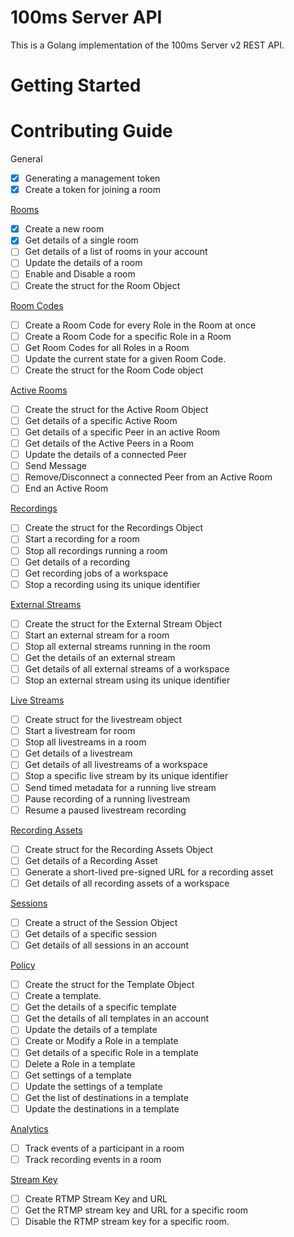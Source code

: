# 100ms Server API

This is a Golang implementation of the 100ms Server v2 REST API.

# Getting Started

# Contributing Guide

General

- [x] Generating a management token
- [x] Create a token for joining a room

[Rooms](https://www.100ms.live/docs/server-side/v2/api-reference/Rooms/overview)

- [x] Create a new room
- [x] Get details of a single room
- [ ] Get details of a list of rooms in your account
- [ ] Update the details of a room
- [ ] Enable and Disable a room
- [ ] Create the struct for the Room Object

[Room Codes](https://www.100ms.live/docs/server-side/v2/api-reference/room-codes/room-code-overview)

- [ ] Create a Room Code for every Role in the Room at once
- [ ] Create a Room Code for a specific Role in a Room
- [ ] Get Room Codes for all Roles in a Room
- [ ] Update the current state for a given Room Code.
- [ ] Create the struct for the Room Code object

[Active Rooms](https://www.100ms.live/docs/server-side/v2/api-reference/active-rooms/overview)

- [ ] Create the struct for the Active Room Object
- [ ] Get details of a specific Active Room
- [ ] Get details of a specific Peer in an active Room
- [ ] Get details of the Active Peers in a Room
- [ ] Update the details of a connected Peer
- [ ] Send Message
- [ ] Remove/Disconnect a connected Peer from an Active Room
- [ ] End an Active Room

[Recordings](https://www.100ms.live/docs/server-side/v2/api-reference/recordings/overview)

- [ ] Create the struct for the Recordings Object
- [ ] Start a recording for a room
- [ ] Stop all recordings running a room
- [ ] Get details of a recording
- [ ] Get recording jobs of a workspace
- [ ] Stop a recording using its unique identifier

[External Streams](https://www.100ms.live/docs/server-side/v2/api-reference/external-streams/overview)

- [ ] Create the struct for the External Stream Object
- [ ] Start an external stream for a room
- [ ] Stop all external streams running in the room
- [ ] Get the details of an external stream
- [ ] Get details of all external streams of a workspace
- [ ] Stop an external stream using its unique identifier

[Live Streams](https://www.100ms.live/docs/server-side/v2/api-reference/live-streams/overview)

- [ ] Create struct for the livestream object
- [ ] Start a livestream for room
- [ ] Stop all livestreams in a room
- [ ] Get details of a livestream
- [ ] Get details of all livestreams of a workspace
- [ ] Stop a specific live stream by its unique identifier
- [ ] Send timed metadata for a running live stream
- [ ] Pause recording of a running livestream
- [ ] Resume a paused livestream recording

[Recording Assets](https://www.100ms.live/docs/server-side/v2/api-reference/recording-assets/overview)

- [ ] Create struct for the Recording Assets Object
- [ ] Get details of a Recording Asset
- [ ] Generate a short-lived pre-signed URL for a recording asset
- [ ] Get details of all recording assets of a workspace

[Sessions](https://www.100ms.live/docs/server-side/v2/api-reference/Sessions/object)

- [ ] Create a struct of the Session Object
- [ ] Get details of a specific session
- [ ] Get details of all sessions in an account

[Policy](https://www.100ms.live/docs/server-side/v2/api-reference/policy/template-object)

- [ ] Create the struct for the Template Object
- [ ] Create a template.
- [ ] Get the details of a specific template
- [ ] Get the details of all templates in an account
- [ ] Update the details of a template
- [ ] Create or Modify a Role in a template
- [ ] Get details of a specific Role in a template
- [ ] Delete a Role in a template
- [ ] Get settings of a template
- [ ] Update the settings of a template
- [ ] Get the list of destinations in a template
- [ ] Update the destinations in a template

[Analytics](https://www.100ms.live/docs/server-side/v2/api-reference/analytics/overview)

- [ ] Track events of a participant in a room
- [ ] Track recording events in a room

[Stream Key](https://www.100ms.live/docs/server-side/v2/api-reference/stream-key/overview)

- [ ] Create RTMP Stream Key and URL
- [ ] Get the RTMP stream key and URL for a specific room
- [ ] Disable the RTMP stream key for a specific room.
